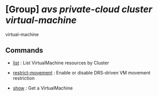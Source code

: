 # [Group] _avs private-cloud cluster virtual-machine_

virtual-machine

## Commands

- [list](/Commands/avs/private-cloud/cluster/virtual-machine/_list.md)
: List VirtualMachine resources by Cluster

- [restrict-movement](/Commands/avs/private-cloud/cluster/virtual-machine/_restrict-movement.md)
: Enable or disable DRS-driven VM movement restriction

- [show](/Commands/avs/private-cloud/cluster/virtual-machine/_show.md)
: Get a VirtualMachine
